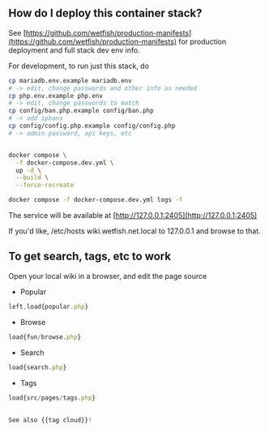 ## How do I deploy this container stack?

See [https://github.com/wetfish/production-manifests](https://github.com/wetfish/production-manifests)
for production deployment and full stack dev env info.

For development, to run just this stack, do 
```bash
cp mariadb.env.example mariadb.env
# -> edit, change passwords and other info as needed
cp php.env.example php.env
# -> edit, change passwords to match
cp config/ban.php.example config/ban.php
# -> add ipbans
cp config/config.php.example config/config.php
# -> admin password, api keys, etc


docker compose \
  -f docker-compose.dev.yml \
  up -d \
  --build \
  --force-recreate

docker compose -f docker-compose.dev.yml logs -f
```

The service will be available at [http://127.0.0.1:2405](http://127.0.0.1:2405)

If you'd like, /etc/hosts wiki.wetfish.net.local to 127.0.0.1 and browse to that.

## To get search, tags, etc to work

Open your local wiki in a browser, and edit the page source

 - Popular

```js
left,load{popular.php}
```

 - Browse

```js
load{fun/browse.php}
```

- Search

```js
load{search.php}
```

- Tags

```js
load{src/pages/tags.php} 
 
 
See also {{tag cloud}}!
```

